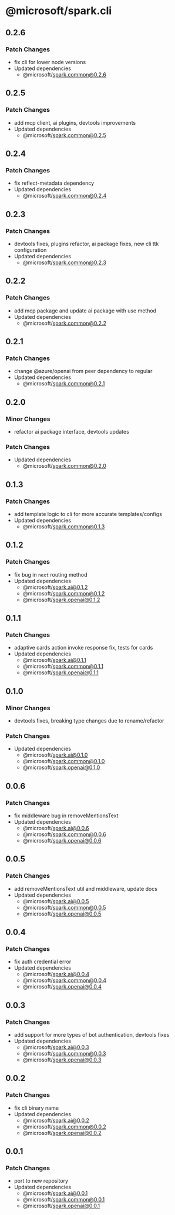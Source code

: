 # @microsoft/spark.cli

## 0.2.6

### Patch Changes

- fix cli for lower node versions
- Updated dependencies
    - @microsoft/spark.common@0.2.6

## 0.2.5

### Patch Changes

- add mcp client, ai plugins, devtools improvements
- Updated dependencies
    - @microsoft/spark.common@0.2.5

## 0.2.4

### Patch Changes

- fix reflect-metadata dependency
- Updated dependencies
    - @microsoft/spark.common@0.2.4

## 0.2.3

### Patch Changes

- devtools fixes, plugins refactor, ai package fixes, new cli ttk configuration
- Updated dependencies
    - @microsoft/spark.common@0.2.3

## 0.2.2

### Patch Changes

- add mcp package and update ai package with use method
- Updated dependencies
    - @microsoft/spark.common@0.2.2

## 0.2.1

### Patch Changes

- change @azure/openai from peer dependency to regular
- Updated dependencies
    - @microsoft/spark.common@0.2.1

## 0.2.0

### Minor Changes

- refactor ai package interface, devtools updates

### Patch Changes

- Updated dependencies
    - @microsoft/spark.common@0.2.0

## 0.1.3

### Patch Changes

- add template logic to cli for more accurate templates/configs
- Updated dependencies
    - @microsoft/spark.common@0.1.3

## 0.1.2

### Patch Changes

- fix bug in `next` routing method
- Updated dependencies
    - @microsoft/spark.ai@0.1.2
    - @microsoft/spark.common@0.1.2
    - @microsoft/spark.openai@0.1.2

## 0.1.1

### Patch Changes

- adaptive cards action invoke response fix, tests for cards
- Updated dependencies
    - @microsoft/spark.ai@0.1.1
    - @microsoft/spark.common@0.1.1
    - @microsoft/spark.openai@0.1.1

## 0.1.0

### Minor Changes

- devtools fixes, breaking type changes due to rename/refactor

### Patch Changes

- Updated dependencies
    - @microsoft/spark.ai@0.1.0
    - @microsoft/spark.common@0.1.0
    - @microsoft/spark.openai@0.1.0

## 0.0.6

### Patch Changes

- fix middleware bug in removeMentionsText
- Updated dependencies
    - @microsoft/spark.ai@0.0.6
    - @microsoft/spark.common@0.0.6
    - @microsoft/spark.openai@0.0.6

## 0.0.5

### Patch Changes

- add removeMentionsText util and middleware, update docs
- Updated dependencies
    - @microsoft/spark.ai@0.0.5
    - @microsoft/spark.common@0.0.5
    - @microsoft/spark.openai@0.0.5

## 0.0.4

### Patch Changes

- fix auth credential error
- Updated dependencies
    - @microsoft/spark.ai@0.0.4
    - @microsoft/spark.common@0.0.4
    - @microsoft/spark.openai@0.0.4

## 0.0.3

### Patch Changes

- add support for more types of bot authentication, devtools fixes
- Updated dependencies
    - @microsoft/spark.ai@0.0.3
    - @microsoft/spark.common@0.0.3
    - @microsoft/spark.openai@0.0.3

## 0.0.2

### Patch Changes

- fix cli binary name
- Updated dependencies
    - @microsoft/spark.ai@0.0.2
    - @microsoft/spark.common@0.0.2
    - @microsoft/spark.openai@0.0.2

## 0.0.1

### Patch Changes

- port to new repository
- Updated dependencies
    - @microsoft/spark.ai@0.0.1
    - @microsoft/spark.common@0.0.1
    - @microsoft/spark.openai@0.0.1
